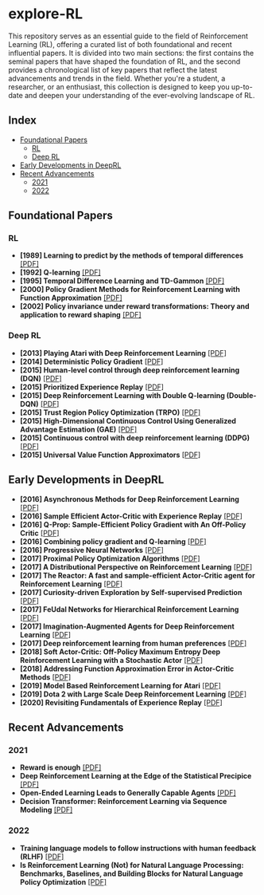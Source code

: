 # explore-RL
This repository serves as an essential guide to the field of Reinforcement Learning (RL), offering a curated list of both foundational and recent influential papers. It is divided into two main sections: the first contains the seminal papers that have shaped the foundation of RL, and the second provides a chronological list of key papers that reflect the latest advancements and trends in the field. Whether you're a student, a researcher, or an enthusiast, this collection is designed to keep you up-to-date and deepen your understanding of the ever-evolving landscape of RL.

## Index
- [Foundational Papers](#foundational-papers)
  - [RL](#rl)
  - [Deep RL](#deep-rl)
- [Early Developments in DeepRL](#early-developments-in-deeprl)
- [Recent Advancements](#recent-advancements)
  - [2021](#2021)
  - [2022](#2022)
 

## Foundational Papers

### RL
* **\[1989\] Learning to predict by the methods of temporal differences** [\[PDF\]](http://incompleteideas.net/papers/sutton-88-with-erratum.pdf)
* **\[1992\] Q-learning** [\[PDF\]](https://www.gatsby.ucl.ac.uk/~dayan/papers/cjch.pdf)
* **\[1995\] Temporal Difference Learning and TD-Gammon** [\[PDF\]](https://www.csd.uwo.ca/~xling/cs346a/extra/tdgammon.pdf)
* **\[2000\] Policy Gradient Methods for Reinforcement Learning with Function Approximation** [\[PDF\]](https://homes.cs.washington.edu/~todorov/courses/amath579/reading/PolicyGradient.pdf)
* **\[2002\] Policy invariance under reward transformations: Theory and application to reward shaping** [\[PDF\]](http://ai.stanford.edu/~ang/papers/shaping-icml99.pdf)

### Deep RL
* **\[2013\] Playing Atari with Deep Reinforcement Learning** [\[PDF\]](https://arxiv.org/pdf/1312.5602.pdf)
* **\[2014\] Deterministic Policy Gradient** [\[PDF\]](http://proceedings.mlr.press/v32/silver14.pdf)
* **\[2015\] Human-level control through deep reinforcement learning (DQN)** [\[PDF\]](https://storage.googleapis.com/deepmind-media/dqn/DQNNaturePaper.pdf)
* **\[2015\] Prioritized Experience Replay** [\[PDF\]](https://arxiv.org/pdf/1511.05952.pdf)
* **\[2015\] Deep Reinforcement Learning with Double Q-learning (Double-DQN)** [\[PDF\]](https://arxiv.org/pdf/1509.06461.pdf)
* **\[2015\] Trust Region Policy Optimization (TRPO)** [\[PDF\]](https://arxiv.org/pdf/1502.05477.pdf)
* **\[2015\] High-Dimensional Continuous Control Using Generalized Advantage Estimation (GAE)** [\[PDF\]](https://arxiv.org/pdf/1506.02438.pdf)
* **\[2015\] Continuous control with deep reinforcement learning (DDPG)** [\[PDF\]](https://arxiv.org/pdf/1509.02971.pdf)
* **\[2015\] Universal Value Function Approximators** [\[PDF\]](http://proceedings.mlr.press/v37/schaul15.pdf)


## Early Developments in DeepRL

* **\[2016\] Asynchronous Methods for Deep Reinforcement Learning** [\[PDF\]](https://arxiv.org/pdf/1602.01783.pdf)
* **\[2016\] Sample Efficient Actor-Critic with Experience Replay** [\[PDF\]](https://arxiv.org/pdf/1611.01224.pdf)
* **\[2016\] Q-Prop: Sample-Efficient Policy Gradient with An Off-Policy Critic** [\[PDF\]](https://arxiv.org/pdf/1611.02247.pdf)
* **\[2016\] Combining policy gradient and Q-learning** [\[PDF\]](https://arxiv.org/pdf/1611.01626.pdf)
* **\[2016\] Progressive Neural Networks** [\[PDF\]](https://arxiv.org/pdf/1606.04671.pdf)
* **\[2017\] Proximal Policy Optimization Algorithms** [\[PDF\]](https://arxiv.org/pdf/1707.06347.pdf)
* **\[2017\] A Distributional Perspective on Reinforcement Learning** [\[PDF\]](https://arxiv.org/pdf/1707.06887.pdf)
* **\[2017\] The Reactor: A fast and sample-efficient Actor-Critic agent for Reinforcement Learning** [\[PDF\]](https://arxiv.org/pdf/1704.04651.pdf)
* **\[2017\] Curiosity-driven Exploration by Self-supervised Prediction** [\[PDF\]](https://arxiv.org/pdf/1705.05363.pdf)
* **\[2017\] FeUdal Networks for Hierarchical Reinforcement Learning** [\[PDF\]](https://arxiv.org/pdf/1703.01161.pdf)
* **\[2017\] Imagination-Augmented Agents for Deep Reinforcement Learning** [\[PDF\]](https://arxiv.org/pdf/1707.06203.pdf)
* **\[2017\] Deep reinforcement learning from human preferences** [\[PDF\]](https://arxiv.org/pdf/1706.03741.pdf)
* **\[2018\] Soft Actor-Critic: Off-Policy Maximum Entropy Deep Reinforcement Learning with a Stochastic Actor** [\[PDF\]](https://arxiv.org/pdf/1801.01290.pdf)
* **\[2018\] Addressing Function Approximation Error in Actor-Critic Methods** [\[PDF\]](https://arxiv.org/pdf/1802.09477.pdf)
* **\[2019\] Model Based Reinforcement Learning for Atari** [\[PDF\]](https://arxiv.org/pdf/1903.00374v3.pdf)
* **\[2019\] Dota 2 with Large Scale Deep Reinforcement Learning** [\[PDF\]](https://arxiv.org/pdf/1912.06680v1.pdf)
* **\[2020\] Revisiting Fundamentals of Experience Replay** [\[PDF\]](https://arxiv.org/pdf/2007.06700.pdf)

## Recent Advancements

### 2021

* **Reward is enough** [\[PDF\]](https://pdf.sciencedirectassets.com/271585/1-s2.0-S0004370221X00070/1-s2.0-S0004370221000862/main.pdf?X-Amz-Security-Token=IQoJb3JpZ2luX2VjEOn%2F%2F%2F%2F%2F%2F%2F%2F%2F%2FwEaCXVzLWVhc3QtMSJGMEQCIDD1mkTrzRgPaZFChi76qBVxpA%2F1oEfvgeNaKHsngYNQAiAR%2FvP%2B04fl9lISGsVesVLQDOpdOiNWneOgD8hnm8BSZyq8BQih%2F%2F%2F%2F%2F%2F%2F%2F%2F%2F8BEAUaDDA1OTAwMzU0Njg2NSIMJ1IlZaTCw%2FYHVxKhKpAFLm93ArWg2SLucYTMCbXRvbqLgmDfCi6G2t4yGNzAFP28EEh6VQ5R%2FoTQcfCPy5io0xI0OlxARTwCCr479y4VRYqfA2QugkQCP5XJGvjj92SBs0iqVofmavFOI7%2FfWjbFrmYF4oQlo7FAX9f51Q7AScmmvAD4MyYNs%2FBSnSZlvl%2FSww%2Bz4u5AAuE1MuektMVmIkXtwrc3uR0HZ9lPIgkTFQtrWD17C1%2FXzeaYwXCG%2Bx0O%2Bpz4RkehShexSKM5HvirxwkV3IxyxxRkxx1RL99%2BCbcyHGFL%2BsUwGSjFU4L6%2FxwjHFYK%2B1BE%2Fm11fnTMMseAeYNDtsPCxfqxMGwKpRIfW7AJtb%2Fplp%2BBajEBqzV3zk%2BL9FwrgucF1lUY2mj9RMOfP0eQXuW6KNuvO1uN5JRL4%2BxOy5kY0IZb1CkwQ8T%2Fg6AFn7AnNlfoKmWvc6qWMnCdYMtziTti6xFbZ2iO16nhNoqu%2FsaoqX2Vis1XMtVaNyGQ9KWG5h8TqsS4kM93wW9OIx5Rg1cBKSyno3zkuloIw%2FguALjLv%2FQsZPfBfZmvvhTm9R4LlOGpSvz28L0RAHmY2IqlwiYvk7wBDmzpF1K2iIyFbdNIxWe7MNUfkEHlaVV1I6dQQDzWgD6U2azHmzj6S8maCa6hpJD3zaBuAZo2liptiNFuVAtQ7q7uD2bYjJyJS%2BecgG7Liil%2BvOjaV%2BZaVAluYQJX%2FZ1GUNW682hVDIH48m4gJkrwx8HKHxwDRo6mgnq0lHDv3QPUXENv8DkJrtAz59KI%2F4oQN2rpvGWbty8XHgvWa3L9myEDMyIFDuwNFFj%2FylkFpDe%2FqaHe5rervshhHf4N6gGd6aqoIOmuvDY7xM9t2nWke03dj%2FE0r%2B4wlvaBpwY6sgFFcygdEMU1Irc3FsjKeQrL0HYpNTPpTuTh4gdje8tBgSA24nHd1iWLYG0w3yWhE7uzhrbApxCIochzsxXsiQASXfVpzDiocv5r4aiqj1ZNa3Few4pii%2BpoTDLXTmFkFj9PurE4OlG0osXkVvVep7S5yLVCa5pIbsilqp6f9oygo9ue%2BoeVw5log1atPkdbGD9IveuvlMsTrBaYbTz7pgP40R1eqfjBVLRHRSwbgTRhK370&X-Amz-Algorithm=AWS4-HMAC-SHA256&X-Amz-Date=20230819T093928Z&X-Amz-SignedHeaders=host&X-Amz-Expires=300&X-Amz-Credential=ASIAQ3PHCVTYREOQ4MOR%2F20230819%2Fus-east-1%2Fs3%2Faws4_request&X-Amz-Signature=95c7c09809b2908c931b65298badb8ebf8af380abc0647ea072ac78374b2ec6f&hash=111c703d077d3e3441d4c5836abc52ec7457c0c53ec05ca32d159e4544b0eb86&host=68042c943591013ac2b2430a89b270f6af2c76d8dfd086a07176afe7c76c2c61&pii=S0004370221000862&tid=spdf-0ac74b55-5383-47de-8cea-dead81ef0adc&sid=9fbf1fc688bcd34f2059980161b3c4dd1a3agxrqb&type=client&tsoh=d3d3LnNjaWVuY2VkaXJlY3QuY29t&ua=130f55065b525101055b&rr=7f916df4eb9e9361&cc=in)
* **Deep Reinforcement Learning at the Edge of the Statistical Precipice** [\[PDF\]](https://openreview.net/pdf?id=uqv8-U4lKBe)
* **Open-Ended Learning Leads to Generally Capable Agents** [\[PDF\]](https://storage.googleapis.com/deepmind-media/papers/Open-Ended%20Learning%20Leads%20to%20Generally%20Capable%20Agents/open-ended-learning-paper.pdf)
* **Decision Transformer: Reinforcement Learning via Sequence Modeling** [\[PDF\]](https://arxiv.org/pdf/2106.01345.pdf)

### 2022

* **Training language models to follow instructions with human feedback (RLHF)** [\[PDF\]](https://arxiv.org/pdf/2203.02155.pdf)
* **Is Reinforcement Learning (Not) for Natural Language Processing: Benchmarks, Baselines, and Building Blocks for Natural Language Policy Optimization** [\[PDF\]](https://arxiv.org/pdf/2210.01241.pdf)
